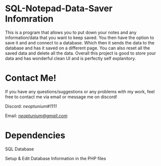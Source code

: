 # SQL-Notepad-Data-Saver Infomration

This is a program that allows you to put down your notes and any information/data that you want to keep saved. You then have the option to save it and and connect to a database. Which then it sends the data to the database and has it saved on a different page. You can also reset all the saved data and delete all the data. Overall this project is good to store your data and has wonderful clean UI and is perfectly self explanitory. 

# Contact Me!
 If you have any questions/suggestions or any problems with my work, feel free to contact me via email or message me on discord!

  Discord: *neoptunium#1111*

  Email: *neoptunium@gmail.com*

# Dependencies 
SQL Database

Setup & Edit Database Information in the PHP files
